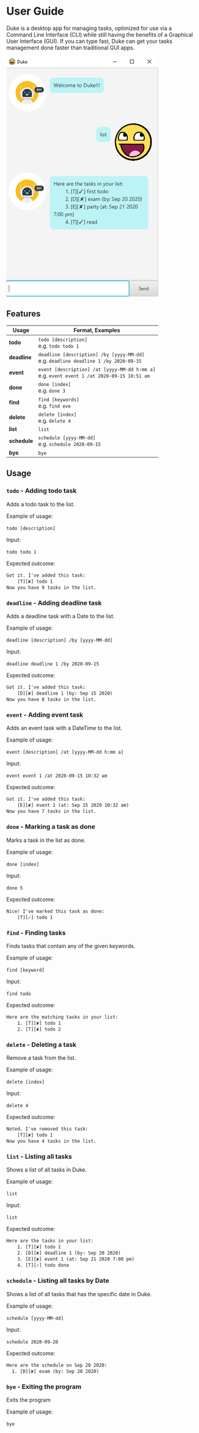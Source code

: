 # User Guide
Duke is a desktop app for managing tasks, optimized for use via a Command Line Interface (CLI) while still having the 
benefits of a Graphical User Interface (GUI). If you can type fast, Duke can get your tasks management done faster than 
traditional GUI apps.

![Duke](Ui.png)

## Features 

Usage | Format, Examples
------- | ---------------
**todo** | `todo [description]`<br/>e.g. `todo todo 1`
**deadline** | `deadline [description] /by [yyyy-MM-dd]`<br/>e.g. `deadline deadline 1 /by 2020-09-15`
**event** | `event [description] /at [yyyy-MM-dd h:mm a]`<br/>e.g. `event event 1 /at 2020-09-15 10:51 am`
**done** | `done [index]`<br/>e.g. `done 3`
**find** | `find [keywords]`<br/>e.g. `find eve`
**delete** | `delete [index]`<br/>e.g. `delete 4`
**list** | `list`
**schedule** | `schedule [yyyy-MM-dd]`<br/>e.g. `schedule 2020-09-15`
**bye** | `bye`

## Usage

### `todo` - Adding todo task

Adds a todo task to the list.

Example of usage: 

`todo [description]`

Input:

`todo todo 1`

Expected outcome:
```
Got it. I've added this task: 
    [T][✘] todo 1
Now you have 9 tasks in the list.
```
### `deadline` - Adding deadline task

Adds a deadline task with a Date to the list.

Example of usage: 

`deadline [description] /by [yyyy-MM-dd]`

Input:

`deadline deadline 1 /by 2020-09-15`

Expected outcome:
```
Got it. I've added this task: 
    [D][✘] deadline 1 (by: Sep 15 2020)
Now you have 8 tasks in the list.
```

### `event` - Adding event task

Adds an event task with a DateTime to the list.

Example of usage: 

`event [description] /at [yyyy-MM-dd h:mm a]`

Input:

`event event 1 /at 2020-09-15 10:32 am`

Expected outcome:

```
Got it. I've added this task: 
    [E][✘] event 1 (at: Sep 15 2020 10:32 am)
Now you have 7 tasks in the list.
```


### `done` - Marking a task as done

Marks a task in the list as done.

Example of usage: 

`done [index]`

Input:

`done 5`

Expected outcome:

```
Nice! I've marked this task as done: 
    [T][✓] todo 1
```


### `find` - Finding tasks

Finds tasks that contain any of the given keywords.

Example of usage: 

`find [keyword]`

Input:

`find todo`

Expected outcome:

```
Here are the matching tasks in your list: 
    1. [T][✘] todo 1
    2. [T][✘] todo 2
```


### `delete` - Deleting a task

Remove a task from the list.

Example of usage: 

`delete [index]`

Input:

`delete 4`

Expected outcome:

```
Noted. I've removed this task: 
    [T][✘] todo 1
Now you have 4 tasks in the list.
```


### `list` - Listing all tasks

Shows a list of all tasks in Duke.

Example of usage: 

`list`

Input:

`list`

Expected outcome:

```
Here are the tasks in your list: 
    1. [T][✘] todo 1
    2. [D][✘] deadline 1 (by: Sep 20 2020)
    3. [E][✘] event 1 (at: Sep 21 2020 7:00 pm)
    4. [T][✓] todo done
```




### `schedule` - Listing all tasks by Date

Shows a list of all tasks that has the specific date in Duke.

Example of usage: 

`schedule [yyyy-MM-dd]`

Input:

`schedule 2020-09-20`

Expected outcome:

```
Here are the schedule on Sep 20 2020: 
  1. [D][✘] exam (by: Sep 20 2020)
```


### `bye` - Exiting the program

Exits the program

Example of usage: 

`bye`
